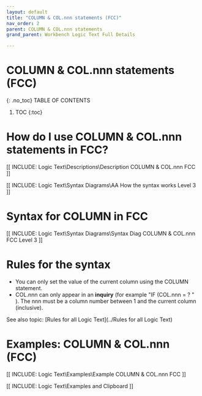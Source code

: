 ```yaml
---
layout: default
title: "COLUMN & COL.nnn statements (FCC)"
nav_order: 2
parent: COLUMN & COL.nnn statements
grand_parent: Workbench Logic Text Full Details

---
```

# COLUMN & COL.nnn statements (FCC)
{: .no_toc}
TABLE OF CONTENTS 
1. TOC
{:toc}  
 
# How do I use COLUMN & COL.nnn statements in FCC? 

[[ INCLUDE: Logic Text\Descriptions\Description COLUMN & COL.nnn FCC ]]

[[ INCLUDE: Logic Text\Syntax Diagrams\AA How the syntax works Level 3 ]]

# Syntax for COLUMN in FCC

[[ INCLUDE: Logic Text\Syntax Diagrams\Syntax Diag COLUMN & COL.nnn FCC Level 3 ]]

# Rules for the syntax 

-   You can only set the value of the current column using the COLUMN statement.
-   COL.nnn can only appear in an **inquiry** \(for example "IF \(COL.nnn = ? " \). The nnn must be a column number between 1 and the current column \(inclusive\).

See also topic: [Rules for all Logic Text](../Rules for all Logic Text) 

# Examples: COLUMN & COL.nnn (FCC)

[[ INCLUDE: Logic Text\Examples\Example COLUMN & COL.nnn FCC ]]

[[ INCLUDE: Logic Text\Examples and Clipboard ]]




